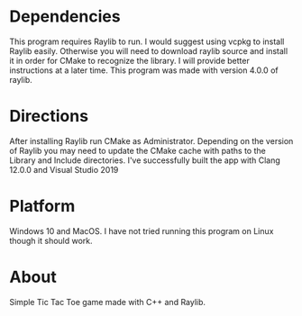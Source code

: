 # Dependencies

This program requires Raylib to run. I would suggest using vcpkg to install Raylib easily. Otherwise you will need to download raylib source and install it in order for CMake to recognize the library. I will provide better instructions at a later time. This program was made with version 4.0.0 of raylib.

# Directions

After installing Raylib run CMake as Administrator. Depending on the version of Raylib you may need to update the CMake cache with paths to the Library and Include directories. I've successfully built the app with Clang 12.0.0 and Visual Studio 2019

# Platform

Windows 10 and MacOS. I have not tried running this program on Linux though it should work.

# About

Simple Tic Tac Toe game made with C++ and Raylib.